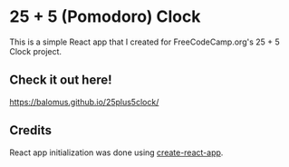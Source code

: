 # 25 + 5 (Pomodoro) Clock

This is a simple React app that I created for FreeCodeCamp.org's 25 + 5 Clock project.

## Check it out here!
https://balomus.github.io/25plus5clock/

## Credits
React app initialization was done using [create-react-app](https://github.com/facebook/create-react-app).